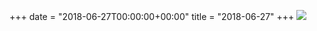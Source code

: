+++
date = "2018-06-27T00:00:00+00:00"
title = "2018-06-27"
+++
<img class="img-fluid" src="/2018-06-27.jpg" />
